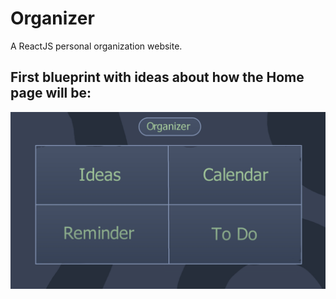 # Organizer
A ReactJS personal organization website.
## First blueprint with ideas about how the Home page will be:

<img src="https://raw.githubusercontent.com/JulioSergioFS/Organizer/main/Organizer%20-%20Home%20Blueprint.jpg"/>
